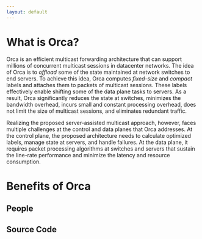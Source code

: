 ```yaml
---
layout: default
---
```



# What is Orca?

Orca is an efficient multicast forwarding architecture that can support millions
of concurrent multicast sessions in datacenter networks. The
idea of Orca is to *offload* some of the state maintained at
network switches to end servers. To achieve this idea, Orca
computes *fixed-size* and *compact* labels and attaches them to
packets of multicast sessions. These labels effectively enable
shifting some of the data plane tasks to servers. As a result,
Orca significantly reduces the state at switches, minimizes
the bandwidth overhead, incurs small and constant processing
overhead, does not limit the size of multicast sessions, and
eliminates redundant traffic. 

Realizing the proposed server-assisted multicast approach, however, faces multiple challenges
at the control and data planes that Orca addresses. At
the control plane, the proposed architecture needs to calculate
optimized labels, manage state at servers, and handle failures.
At the data plane, it requires packet processing algorithms at
switches and servers that sustain the line-rate performance
and minimize the latency and resource consumption.

# Benefits of Orca


## People

## Source Code


